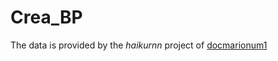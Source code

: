 # Crea_BP

The data is provided by the *haikurnn* project of [docmarionum1](https://github.com/docmarionum1/haikurnn/)
